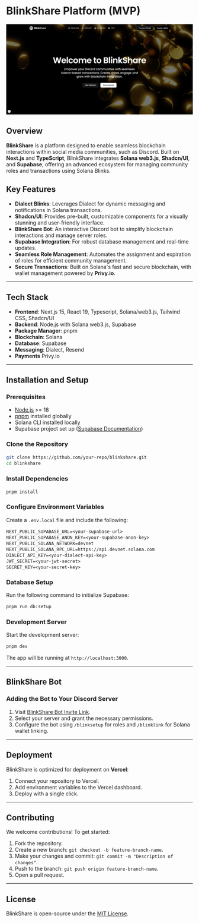 # BlinkShare Platform (MVP)

![BlinkShare Hero Image](/frontend/public/assets/landing-page.png)

## Overview
**BlinkShare** is a platform designed to enable seamless blockchain interactions within social media communities, such as Discord. Built on **Next.js** and **TypeScript**, BlinkShare integrates **Solana web3.js**, **Shadcn/UI**, and **Supabase**, offering an advanced ecosystem for managing community roles and transactions using Solana Blinks.

## Key Features
- **Dialect Blinks**: Leverages Dialect for dynamic messaging and notifications in Solana transactions.
- **Shadcn/UI**: Provides pre-built, customizable components for a visually stunning and user-friendly interface.
- **BlinkShare Bot**: An interactive Discord bot to simplify blockchain interactions and manage server roles.
- **Supabase Integration**: For robust database management and real-time updates.
- **Seamless Role Management**: Automates the assignment and expiration of roles for efficient community management.
- **Secure Transactions**: Built on Solana's fast and secure blockchain, with wallet management powered by **Privy.io**.

---

## Tech Stack
- **Frontend**: Next.js 15, React 19, Typescript, Solana/web3.js, Tailwind CSS, Shadcn/UI
- **Backend**: Node.js with Solana web3.js, Supabase
- **Package Manager**: pnpm
- **Blockchain**: Solana
- **Database**: Supabase
- **Messaging**: Dialect, Resend
- **Payments** Privy.io

---

## Installation and Setup

### Prerequisites
- [Node.js](https://nodejs.org/) >= 18
- [pnpm](https://pnpm.io/) installed globally
- Solana CLI installed locally
- Supabase project set up ([Supabase Documentation](https://supabase.com/docs))

### Clone the Repository
```bash
git clone https://github.com/your-repo/blinkshare.git
cd blinkshare
```

### Install Dependencies
```bash
pnpm install
```

### Configure Environment Variables
Create a `.env.local` file and include the following:
```env
NEXT_PUBLIC_SUPABASE_URL=<your-supabase-url>
NEXT_PUBLIC_SUPABASE_ANON_KEY=<your-supabase-anon-key>
NEXT_PUBLIC_SOLANA_NETWORK=devnet
NEXT_PUBLIC_SOLANA_RPC_URL=https://api.devnet.solana.com
DIALECT_API_KEY=<your-dialect-api-key>
JWT_SECRET=<your-jwt-secret>
SECRET_KEY=<your-secret-key>
```

### Database Setup
Run the following command to initialize Supabase:
```bash
pnpm run db:setup
```

### Development Server
Start the development server:
```bash
pnpm dev
```
The app will be running at `http://localhost:3000`.

---

## BlinkShare Bot
### Adding the Bot to Your Discord Server
1. Visit [BlinkShare Bot Invite Link](#).
2. Select your server and grant the necessary permissions.
3. Configure the bot using `/blinksetup` for roles and `/blinklink` for Solana wallet linking.

---

## Deployment
BlinkShare is optimized for deployment on **Vercel**:
1. Connect your repository to Vercel.
2. Add environment variables to the Vercel dashboard.
3. Deploy with a single click.

---

## Contributing
We welcome contributions! To get started:
1. Fork the repository.
2. Create a new branch: `git checkout -b feature-branch-name`.
3. Make your changes and commit: `git commit -m "Description of changes"`.
4. Push to the branch: `git push origin feature-branch-name`.
5. Open a pull request.

---

## License
BlinkShare is open-source under the [MIT License](LICENSE).